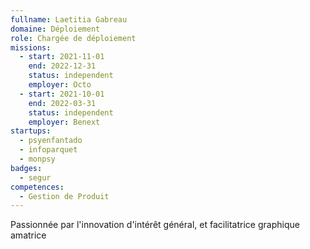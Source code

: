 ```yaml
---
fullname: Laetitia Gabreau
domaine: Déploiement
role: Chargée de déploiement
missions:
  - start: 2021-11-01
    end: 2022-12-31
    status: independent
    employer: Octo
  - start: 2021-10-01
    end: 2022-03-31
    status: independent
    employer: Benext
startups:
  - psyenfantado
  - infoparquet
  - monpsy
badges:
  - segur
competences:
  - Gestion de Produit
---
```

Passionnée par l'innovation d'intérêt général, et facilitatrice graphique amatrice